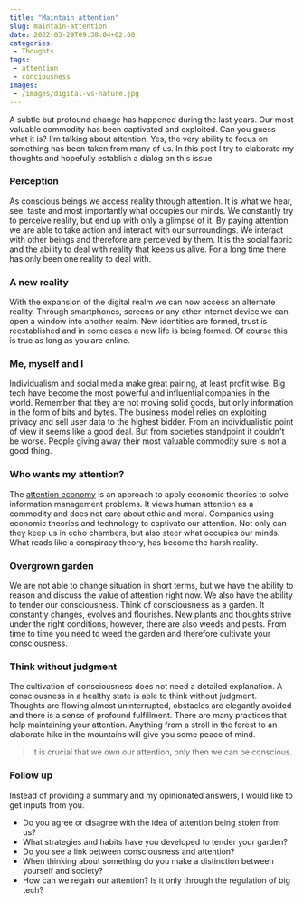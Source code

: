 ```yaml
---
title: "Maintain attention"
slug: maintain-attention
date: 2022-03-29T09:38:04+02:00
categories:
 - Thoughts
tags:
 - attention
 - conciousness
images:
 - /images/digital-vs-nature.jpg
---
```


A subtle but profound change has happened during the last years. Our most valuable commodity has been captivated and exploited. Can you guess what it is? I'm talking about attention. Yes, the very ability to focus on something has been taken from many of us. In this post I try to elaborate my thoughts and hopefully establish a dialog on this issue.

<!--more-->

### Perception

As conscious beings we access reality through attention. It is what we hear, see, taste and most importantly what occupies our minds. We constantly try to perceive reality, but end up with only a glimpse of it. By paying attention we are able to take action and interact with our surroundings. We interact with other beings and therefore are perceived by them. It is the social fabric and the ability to deal with reality that keeps us alive. For a long time there has only been one reality to deal with.

### A new reality

With the expansion of the digital realm we can now access an alternate reality. Through smartphones, screens or any other internet device we can open a window into another realm. New identities are formed, trust is reestablished and in some cases a new life is being formed. Of course this is true as long as you are online.

### Me, myself and I

Individualism and social media make great pairing, at least profit wise. Big tech have become the most powerful and influential companies in the world. Remember that they are not moving solid goods, but only information in the form of bits and bytes. The business model relies on exploiting privacy and sell user data to the highest bidder. From an individualistic point of view it seems like a good deal. But from societies standpoint it couldn't be worse. People giving away their most valuable commodity sure is not a good thing.

### Who wants my attention?

The [attention economy](https://en.wikipedia.org/wiki/Attention_economy) is an approach to apply economic theories to solve information management problems. It views human attention as a commodity and does not care about ethic and moral. Companies using economic theories and technology to captivate our attention. Not only can they keep us in echo chambers, but also steer what occupies our minds. What reads like a conspiracy theory, has become the harsh reality.

### Overgrown garden

We are not able to change situation in short terms, but we have the ability to reason and discuss the value of attention right now. We also have the ability to tender our consciousness. Think of consciousness as a garden. It constantly changes, evolves and flourishes. New plants and thoughts strive under the right conditions, however,  there are also weeds and pests. From time to time you need to weed the garden and therefore cultivate your consciousness.

### Think without judgment

The cultivation of consciousness does not need a detailed explanation. A consciousness in a healthy state is able to think without judgment. Thoughts are flowing almost uninterrupted, obstacles are elegantly avoided and there is a sense of profound fulfillment. There are many practices that help maintaining your attention. Anything from a stroll in the forest to an elaborate hike in the mountains will give you some peace of mind.

> It is crucial that we own our attention, only then we can be conscious.

### Follow up

Instead of providing a summary and my opinionated answers, I would like to get inputs from you.

* Do you agree or disagree with the idea of attention being stolen from us?
* What strategies and habits have you developed to tender your garden?
* Do you see a link between consciousness and attention?
* When thinking about something do you make a distinction between yourself and society?
* How can we regain our attention? Is it only through the regulation of big tech?